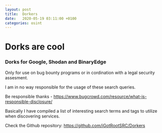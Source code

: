```yaml
---
layout: post
title:  Dorkers
date:   2020-05-19 03:11:00 +0100
categories: osint
---
```


# Dorks are cool
### Dorks for Google, Shodan and BinaryEdge
Only for use on bug bounty programs or in cordination with a legal security assesment.

I am in no way responsible for the usage of these search queries.

Be responsible thanks - https://www.bugcrowd.com/resource/what-is-responsible-disclosure/

Basically I have compiled a list of interesting search terms and tags to utilize when discovering services.

Check the Github repository: https://github.com/iGotRootSRC/Dorkers
